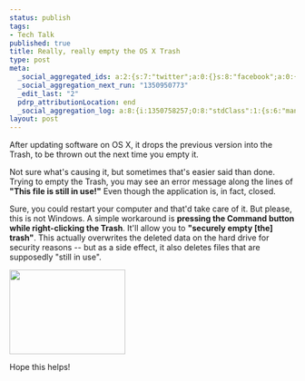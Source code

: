 ```yaml
--- 
status: publish
tags: 
- Tech Talk
published: true
title: Really, really empty the OS X Trash
type: post
meta: 
  _social_aggregated_ids: a:2:{s:7:"twitter";a:0:{}s:8:"facebook";a:0:{}}
  _social_aggregation_next_run: "1350950773"
  _edit_last: "2"
  pdrp_attributionLocation: end
  _social_aggregation_log: a:8:{i:1350758257;O:8:"stdClass":1:{s:6:"manual";s:0:"";}i:1350760960;O:8:"stdClass":1:{s:6:"manual";s:0:"";}i:1350764530;O:8:"stdClass":1:{s:6:"manual";s:0:"";}i:1350768150;O:8:"stdClass":1:{s:6:"manual";s:0:"";}i:1350776178;O:8:"stdClass":1:{s:6:"manual";s:0:"";}i:1350790680;O:8:"stdClass":1:{s:6:"manual";s:0:"";}i:1350820471;O:8:"stdClass":1:{s:6:"manual";s:0:"";}i:1350864376;O:8:"stdClass":1:{s:6:"manual";s:0:"";}}
layout: post
---
```

After updating software on OS X, it drops the previous version into the Trash, to be thrown out the next time you empty it.

Not sure what's causing it, but sometimes that's easier said than done. Trying to empty the Trash, you may see an error message along the lines of <strong>"This file is still in use!"</strong> Even though the application is, in fact, closed.

Sure, you could restart your computer and that'd take care of it. But please, this is not Windows. A simple workaround is <strong>pressing the Command button while right-clicking the Trash</strong>. It'll allow you to <strong>"securely empty [the] trash"</strong>. This actually overwrites the deleted data on the hard drive for security reasons -- but as a side effect, it also deletes files that are supposedly "still in use".

<img src="/wp-content/uploads/2012/10/secure-empty-trash.png" alt="" title="Secure Empty Trash" width="204" height="149" class="alignnone size-full wp-image-5010" />

Hope this helps!

